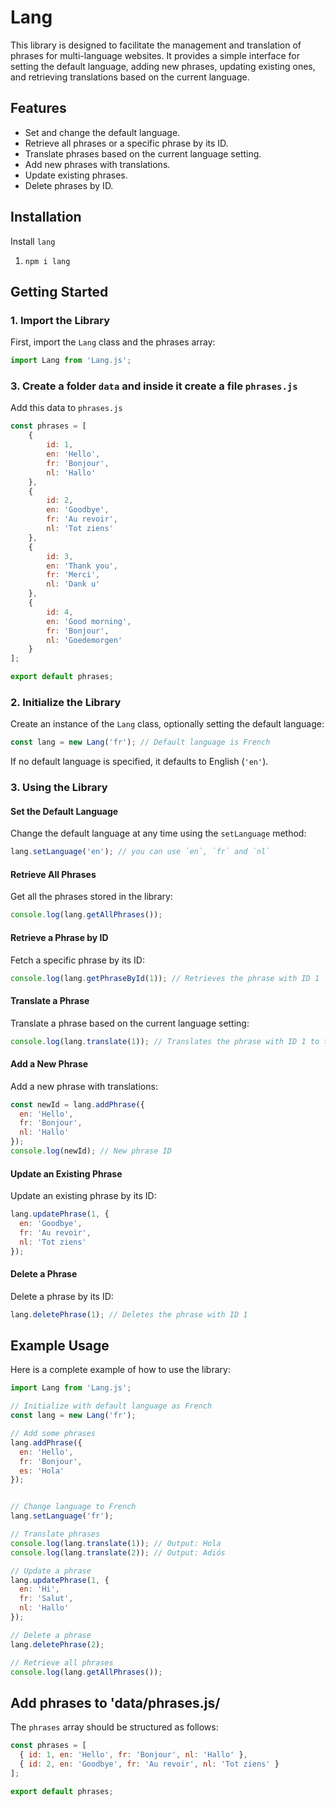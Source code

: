 # Lang

This library is designed to facilitate the management and translation of phrases for multi-language websites. It provides a simple interface for setting the default language, adding new phrases, updating existing ones, and retrieving translations based on the current language.

## Features

- Set and change the default language.
- Retrieve all phrases or a specific phrase by its ID.
- Translate phrases based on the current language setting.
- Add new phrases with translations.
- Update existing phrases.
- Delete phrases by ID.

## Installation

Install `lang`

1. `npm i lang`

## Getting Started

### 1. Import the Library

First, import the `Lang` class and the phrases array:

```javascript
import Lang from 'Lang.js';
```

### 3. Create a folder `data` and inside it create a file `phrases.js`

Add this data to `phrases.js`

```javascript
const phrases = [
    {
        id: 1,
        en: 'Hello',
        fr: 'Bonjour',
        nl: 'Hallo'
    },
    {
        id: 2,
        en: 'Goodbye',
        fr: 'Au revoir',
        nl: 'Tot ziens'
    },
    {
        id: 3,
        en: 'Thank you',
        fr: 'Merci',
        nl: 'Dank u'
    },
    {
        id: 4,
        en: 'Good morning',
        fr: 'Bonjour',
        nl: 'Goedemorgen'
    }
];

export default phrases;

```

### 2. Initialize the Library

Create an instance of the `Lang` class, optionally setting the default language:

```javascript
const lang = new Lang('fr'); // Default language is French
```

If no default language is specified, it defaults to English (`'en'`).

### 3. Using the Library

#### Set the Default Language

Change the default language at any time using the `setLanguage` method:

```javascript
lang.setLanguage('en'); // you can use `en`, `fr` and `nl`
```

#### Retrieve All Phrases

Get all the phrases stored in the library:

```javascript
console.log(lang.getAllPhrases());
```

#### Retrieve a Phrase by ID

Fetch a specific phrase by its ID:

```javascript
console.log(lang.getPhraseById(1)); // Retrieves the phrase with ID 1
```

#### Translate a Phrase

Translate a phrase based on the current language setting:

```javascript
console.log(lang.translate(1)); // Translates the phrase with ID 1 to the current language
```

#### Add a New Phrase

Add a new phrase with translations:

```javascript
const newId = lang.addPhrase({
  en: 'Hello',
  fr: 'Bonjour',
  nl: 'Hallo'
});
console.log(newId); // New phrase ID
```

#### Update an Existing Phrase

Update an existing phrase by its ID:

```javascript
lang.updatePhrase(1, {
  en: 'Goodbye',
  fr: 'Au revoir',
  nl: 'Tot ziens'
});
```

#### Delete a Phrase

Delete a phrase by its ID:

```javascript
lang.deletePhrase(1); // Deletes the phrase with ID 1
```

## Example Usage

Here is a complete example of how to use the library:

```javascript
import Lang from 'Lang.js';

// Initialize with default language as French
const lang = new Lang('fr');

// Add some phrases
lang.addPhrase({
  en: 'Hello',
  fr: 'Bonjour',
  es: 'Hola'
});


// Change language to French
lang.setLanguage('fr');

// Translate phrases
console.log(lang.translate(1)); // Output: Hola
console.log(lang.translate(2)); // Output: Adiós

// Update a phrase
lang.updatePhrase(1, {
  en: 'Hi',
  fr: 'Salut',
  nl: 'Hallo'
});

// Delete a phrase
lang.deletePhrase(2);

// Retrieve all phrases
console.log(lang.getAllPhrases());
```

## Add phrases to 'data/phrases.js/

The `phrases` array should be structured as follows:

```javascript
const phrases = [
  { id: 1, en: 'Hello', fr: 'Bonjour', nl: 'Hallo' },
  { id: 2, en: 'Goodbye', fr: 'Au revoir', nl: 'Tot ziens' }
];

export default phrases;
```
